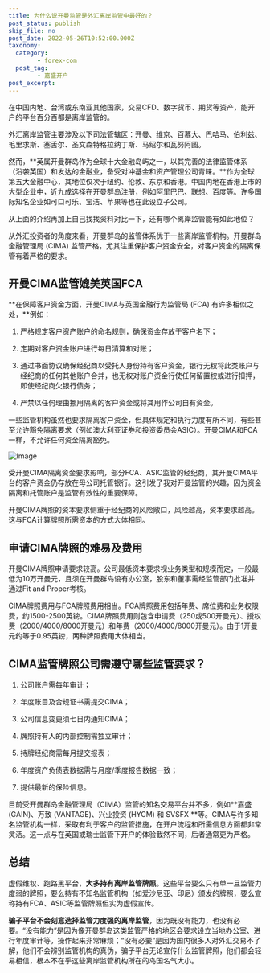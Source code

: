 ```yaml
---
title: 为什么说开曼监管是外汇离岸监管中最好的？
post_status: publish
skip_file: no
post_date: 2022-05-26T10:52:00.000Z
taxonomy:
  category:
        - forex-com
  post_tag:
        - 嘉盛开户
post_excerpt: 
---
```

在中国内地、台湾或东南亚其他国家，交易CFD、数字货币、期货等资产，能开户的平台百分百都是离岸监管的。

外汇离岸监管主要涉及以下司法管辖区：开曼、维京、百慕大、巴哈马、伯利兹、毛里求斯、塞舌尔、圣文森特格拉纳丁斯、马绍尔和瓦努阿图。

然而，**英属开曼群岛作为全球十大金融岛屿之一，以其完善的法律监管体系（沿袭英国）和发达的金融业，备受对冲基金和资产管理公司青睐。**作为全球第五大金融中心，其地位仅次于纽约、伦敦、东京和香港。中国内地在香港上市的大型企业中，近九成选择在开曼群岛注册，例如阿里巴巴、联想、百度等。许多国际知名企业如可口可乐、宝洁、苹果等也在此设立子公司。

从上面的介绍再加上自己找找资料对比一下，还有哪个离岸监管能有如此地位？

从外汇投资者的角度来看，开曼群岛的监管体系优于一些离岸监管机构。开曼群岛金融管理局 (CIMA) 监管严格，尤其注重保护客户资金安全，对客户资金的隔离保管有着严格的要求。

## 开曼CIMA监管媲美英国FCA

**在保障客户资金方面，开曼CIMA与英国金融行为监管局 (FCA) 有许多相似之处，**例如：

1. 严格规定客户资产账户的命名规则，确保资金存放于客户名下；

1. 定期对客户资金账户进行每日清算和对账；

1. 通过书面协议确保经纪商以受托人身份持有客户资金，银行无权将此类账户与经纪商的任何其他账户合并，也无权对账户资金行使任何留置权或进行扣押，即使经纪商欠银行债务；

1. 严禁以任何理由挪用隔离的客户资金或将其用作公司自有资金。

一些监管机构虽然也要求隔离客户资金，但具体规定和执行力度有所不同，有些甚至允许豁免隔离要求（例如澳大利亚证券和投资委员会ASIC）。开曼CIMA和FCA一样，不允许任何资金隔离豁免。

![Image](https://prod-files-secure.s3.us-west-2.amazonaws.com/39ed1227-6d7d-4570-be36-9ccd4a2c4241/bd849744-3fcb-4a37-8312-357962c8f065/image.png?X-Amz-Algorithm=AWS4-HMAC-SHA256&X-Amz-Content-Sha256=UNSIGNED-PAYLOAD&X-Amz-Credential=ASIAZI2LB4662PO3CFQS%2F20250509%2Fus-west-2%2Fs3%2Faws4_request&X-Amz-Date=20250509T101623Z&X-Amz-Expires=3600&X-Amz-Security-Token=IQoJb3JpZ2luX2VjEOL%2F%2F%2F%2F%2F%2F%2F%2F%2F%2FwEaCXVzLXdlc3QtMiJHMEUCID8GfteOSKuW3GpYHuX9WfUXiiEDTbhV4hcjwo57pXuGAiEAocqBdJO%2BXDg5TLSxaVvYnFphwsfTzvdmQesA6TKWkScqiAQIi%2F%2F%2F%2F%2F%2F%2F%2F%2F%2F%2FARAAGgw2Mzc0MjMxODM4MDUiDDU3kEPVgm1NJr8YgCrcA8iqlf8f699lCme6zDgdWkjD5QA%2F1Fl5VLgUi0phjanhkj7W7DFVufW3dGvqhICks8wNNFufNd2zm23J8zDt2Jd%2F2oQ51kEwjsKV3RcVBT7K0gPj3vXkLad0YqtB6Ntr7eYjdwLCy75DWLbCzvJZ017AQNhcEWhKKgSTXJnQFj07e%2FbchP5%2F4Go%2Bzgo2rWroU91qODqpOXQ%2BMqyp0IPEToTXVE0rME4QyeuTs4i1hyfYmq7LiNRLU%2FgFWNTvaxPnR%2BxUnrI7MvRk6V%2BogTgizT%2FlBoXQ8eOTFY4Q0X4%2BEyWDwCSEXWtrBTl0z96M7%2FAa6BJS0%2FcWkUucWYidz4luuUeVlzi4mjoGLz7zUaPXAY5yGP4Y8npGEtEBXXSNO1pg6zU7EhDDI6RLlm9GsGZKuYVK4ehrl9T0ZWJwe7tb8FZyTt2EjhJbaSMyllDx8L%2BGag8SlkuHBRaNlYRuGLQGsDVBxOLbOpY7Y6aRYzddxBBGQDICKP4YCdxYvHQqp4j%2Bp%2B8OXSMm9%2FDm3knhTpFAmFc3Umx3I%2BbYIncJULtjvgsKc5p%2BVmI1UT9xgBeecf6u65K1EEoeEM6a32JHk%2Bm6T4asgphD32y34xHCcRB4GvKIOXcG%2FDeiIqWL6CkuMO2q98AGOqUBlKCVGdSpFaXHxQ%2F3swjau5lDxofVKNL33MDLCnQWimj%2FdfyWEnlcRk8Smc%2FwuHldqBtEPOMRKWKccZdlE0gpskbd554rq5Enlv8JfTaOdb3Ug3mf%2FYrn1nPtVYQELD%2Fe8vNiYkw3CehgCRTNbT5RTiSQKbLqeCtbOm5okMcCJHCsNAU21GBj7a6fN6ckDeOarhMEQBHSHglTLz%2FFqAamb6MOVbBx&X-Amz-Signature=ad4135cebe4eba0c141c1a4c412ee5517577faa97c7925d7c9857951682db7aa&X-Amz-SignedHeaders=host&x-id=GetObject)

受开曼CIMA隔离资金要求影响，部分FCA、ASIC监管的经纪商，其开曼CIMA平台的客户资金仍存放在母公司托管银行。这引发了我对开曼监管的兴趣，因为资金隔离和托管账户是监管有效性的重要保障。

开曼CIMA牌照的资本要求侧重于经纪商的风险敞口，风险越高，资本要求越高。这与FCA计算牌照所需资本的方式大体相同。

## **申请CIMA牌照的难易及费用**

开曼CIMA牌照申请要求较高。公司最低资本要求视业务类型和规模而定，一般最低为10万开曼元，且须在开曼群岛设有办公室，股东和董事需经监管部门批准并通过Fit and Proper考核。

CIMA牌照费用与FCA牌照费用相当。FCA牌照费用包括年费、席位费和业务权限费，约1500-2500英镑。CIMA牌照费用则包含申请费（250或500开曼元）、授权费（2000/4000/8000开曼元）和年费（2000/4000/8000开曼元）。由于1开曼元约等于0.95英镑，两种牌照费用大体相当。

## CIMA监管牌照公司需遵守哪些监管要求？

1. 公司账户需每年审计；

1. 年度账目及合规证书需提交CIMA；

1. 公司信息变更须七日内通知CIMA；

1. 牌照持有人的内部控制需独立审计；

1. 持牌经纪商需每月提交报表；

1. 年度资产负债表数据需与月度/季度报告数据一致；

1. 提供最新的保险信息。

目前受开曼群岛金融管理局（CIMA）监管的知名交易平台并不多，例如**嘉盛 (GAIN)、万致 (VANTAGE)、兴业投资 (HYCM) 和 SVSFX **等。CIMA与许多知名监管机构一样，采取有利于客户的监管措施，在开户流程和所需信息方面都非常灵活。这一点与在英国或瑞士监管下开户的体验截然不同，后者通常更为严格。

## 总结

虚假维权、跑路黑平台，**大多持有离岸监管牌照**。这些平台要么只有单一且监管力度弱的牌照，要么持有不知名监管机构（如爱沙尼亚、印尼）颁发的牌照，要么宣称持有FCA、ASIC等监管牌照但实为虚假宣传。

**骗子平台不会刻意选择监管力度强的离岸监管**，因为既没有能力，也没有必要。“没有能力”是因为像开曼群岛这类监管严格的地区会要求设立当地办公室、进行年度审计等，操作起来非常麻烦；“没有必要”是因为国内很多人对外汇交易不了解，他们不会辨别监管机构的真伪，骗子平台无论宣传什么监管牌照，他们都会轻易相信，根本不在乎这些离岸监管机构所在的岛国名气大小。